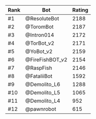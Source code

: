 Rank|Bot|Rating
---|---|---
#1|@ResoluteBot|2188
#2|@ToromBot|2187
#3|@Intron014|2172
#4|@TorBot_v2|2171
#5|@YoBot_v2|2159
#6|@FireFishBOT_v2|2154
#7|@RaspFish|2146
#8|@FataliiBot|1592
#9|@Demolito_L6|1288
#10|@Demolito_L5|1065
#11|@Demolito_L4|952
#12|@pawnrobot|615
